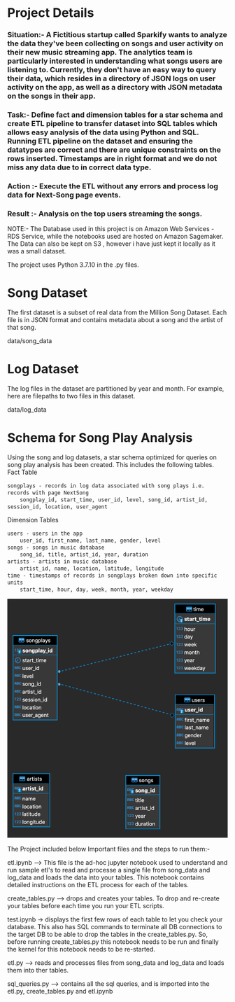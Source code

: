 Project Details
=================

### Situation:- A Fictitious startup called Sparkify wants to analyze the data they've been collecting on songs and user activity on their new music streaming app. The analytics team is particularly interested in understanding what songs users are listening to. Currently, they don't have an easy way to query their data, which resides in a directory of JSON logs on user activity on the app, as well as a directory with JSON metadata on the songs in their app.

### Task:- Define fact and dimension tables for a star schema and create ETL pipeline to transfer dataset into SQL tables which allows easy analysis of the data using Python and SQL. Running ETL pipeline on the dataset and ensuring the datatypes are correct and there are unique constraints on the rows inserted. Timestamps are in right format and we do not miss any data due to in correct data type.

### Action :- Execute the ETL without any errors and process log data for Next-Song page events.

### Result :- Analysis on the top users streaming the songs.


NOTE:-
The Database used in this project is on Amazon Web Services - RDS Service, while the notebooks used are hosted on Amazon Sagemaker.
The Data can also be kept on S3 , however i have just kept it locally as it was a small dataset.

The project uses Python 3.7.10 in the .py files.


Song Dataset
============
The first dataset is a subset of real data from the Million Song Dataset. Each file is in JSON format and contains metadata about a song and the artist of that song.

data/song_data

Log Dataset
============
The log files in the dataset are partitioned by year and month. For example, here are filepaths to two files in this dataset.

data/log_data


Schema for Song Play Analysis
==============================

Using the song and log datasets, a star schema optimized for queries on song play analysis has been created. This includes the following tables.
Fact Table

    songplays - records in log data associated with song plays i.e. records with page NextSong
        songplay_id, start_time, user_id, level, song_id, artist_id, session_id, location, user_agent

Dimension Tables

    users - users in the app
        user_id, first_name, last_name, gender, level
    songs - songs in music database
        song_id, title, artist_id, year, duration
    artists - artists in music database
        artist_id, name, location, latitude, longitude
    time - timestamps of records in songplays broken down into specific units
        start_time, hour, day, week, month, year, weekday


![Alt text](NanoDegree/Project-Data-Modelling-With-Postgres-ETL/img/ER-Diagram-Sparkify.png?raw=true "Title")

The Project included below Important files and the steps to run them:-

etl.ipynb --> This file is the ad-hoc jupyter notebook used to understand and run sample etl's to read and processe a single file from song_data and log_data and loads the data into your tables. This notebook contains detailed instructions on the ETL process for each of the tables.

create_tables.py --> drops and creates your tables. To drop and re-create your tables before each time you run your ETL scripts. 


test.ipynb -> displays the first few rows of each table to let you check your database. This also has SQL commands to terminate all DB connections to the target DB to be able to drop the tables in the create_tables.py. So, before running create_tables.py this notebook needs to be run and finally the kernel for this notebook needs to be re-started.

etl.py --> reads and processes files from song_data and log_data and loads them into ther tables. 

sql_queries.py --> contains all the sql queries, and is imported into the etl.py, create_tables.py and etl.ipynb